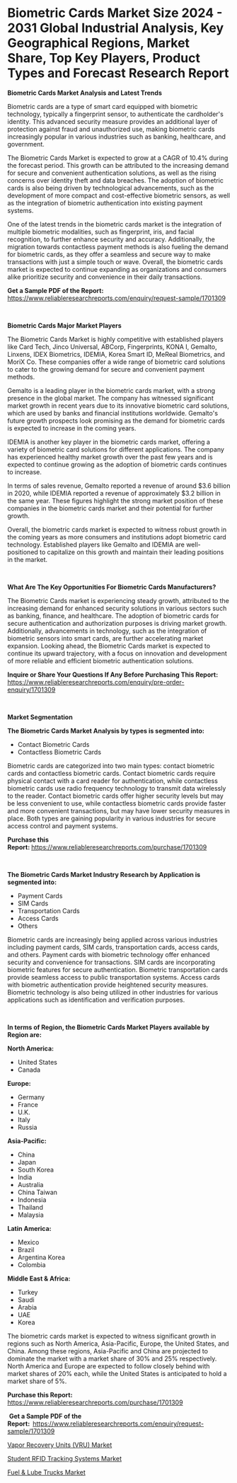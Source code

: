 <p><h1>Biometric Cards Market Size 2024 - 2031 Global Industrial Analysis, Key Geographical Regions, Market Share, Top Key Players, Product Types and Forecast Research Report</h1></p><p><strong>Biometric Cards Market Analysis and Latest Trends</strong></p>
<p><p>Biometric cards are a type of smart card equipped with biometric technology, typically a fingerprint sensor, to authenticate the cardholder's identity. This advanced security measure provides an additional layer of protection against fraud and unauthorized use, making biometric cards increasingly popular in various industries such as banking, healthcare, and government.</p><p>The Biometric Cards Market is expected to grow at a CAGR of 10.4% during the forecast period. This growth can be attributed to the increasing demand for secure and convenient authentication solutions, as well as the rising concerns over identity theft and data breaches. The adoption of biometric cards is also being driven by technological advancements, such as the development of more compact and cost-effective biometric sensors, as well as the integration of biometric authentication into existing payment systems.</p><p>One of the latest trends in the biometric cards market is the integration of multiple biometric modalities, such as fingerprint, iris, and facial recognition, to further enhance security and accuracy. Additionally, the migration towards contactless payment methods is also fueling the demand for biometric cards, as they offer a seamless and secure way to make transactions with just a simple touch or wave. Overall, the biometric cards market is expected to continue expanding as organizations and consumers alike prioritize security and convenience in their daily transactions.</p></p>
<p><strong>Get a Sample PDF of the Report:&nbsp;</strong> <a href="https://www.reliableresearchreports.com/enquiry/request-sample/1701309">https://www.reliableresearchreports.com/enquiry/request-sample/1701309</a></p>
<p>&nbsp;</p>
<p><strong>Biometric Cards Major Market Players</strong></p>
<p><p>The Biometric Cards Market is highly competitive with established players like Card Tech, Jinco Universal, ABCorp, Fingerprints, KONA I, Gemalto, Linxens, IDEX Biometrics, IDEMIA, Korea Smart ID, MeReal Biometrics, and MoriX Co. These companies offer a wide range of biometric card solutions to cater to the growing demand for secure and convenient payment methods.</p><p>Gemalto is a leading player in the biometric cards market, with a strong presence in the global market. The company has witnessed significant market growth in recent years due to its innovative biometric card solutions, which are used by banks and financial institutions worldwide. Gemalto's future growth prospects look promising as the demand for biometric cards is expected to increase in the coming years.</p><p>IDEMIA is another key player in the biometric cards market, offering a variety of biometric card solutions for different applications. The company has experienced healthy market growth over the past few years and is expected to continue growing as the adoption of biometric cards continues to increase.</p><p>In terms of sales revenue, Gemalto reported a revenue of around $3.6 billion in 2020, while IDEMIA reported a revenue of approximately $3.2 billion in the same year. These figures highlight the strong market position of these companies in the biometric cards market and their potential for further growth.</p><p>Overall, the biometric cards market is expected to witness robust growth in the coming years as more consumers and institutions adopt biometric card technology. Established players like Gemalto and IDEMIA are well-positioned to capitalize on this growth and maintain their leading positions in the market.</p></p>
<p>&nbsp;</p>
<p><strong>What Are The Key Opportunities For Biometric Cards Manufacturers?</strong></p>
<p><p>The Biometric Cards market is experiencing steady growth, attributed to the increasing demand for enhanced security solutions in various sectors such as banking, finance, and healthcare. The adoption of biometric cards for secure authentication and authorization purposes is driving market growth. Additionally, advancements in technology, such as the integration of biometric sensors into smart cards, are further accelerating market expansion. Looking ahead, the Biometric Cards market is expected to continue its upward trajectory, with a focus on innovation and development of more reliable and efficient biometric authentication solutions.</p></p>
<p><strong>Inquire or Share Your Questions If Any Before Purchasing This Report:</strong> <a href="https://www.reliableresearchreports.com/enquiry/pre-order-enquiry/1701309">https://www.reliableresearchreports.com/enquiry/pre-order-enquiry/1701309</a></p>
<p>&nbsp;</p>
<p><strong>Market Segmentation</strong></p>
<p><strong>The Biometric Cards Market Analysis by types is segmented into:</strong></p>
<p><ul><li>Contact Biometric Cards</li><li>Contactless Biometric Cards</li></ul></p>
<p><p>Biometric cards are categorized into two main types: contact biometric cards and contactless biometric cards. Contact biometric cards require physical contact with a card reader for authentication, while contactless biometric cards use radio frequency technology to transmit data wirelessly to the reader. Contact biometric cards offer higher security levels but may be less convenient to use, while contactless biometric cards provide faster and more convenient transactions, but may have lower security measures in place. Both types are gaining popularity in various industries for secure access control and payment systems.</p></p>
<p><strong>Purchase this Report:&nbsp;</strong><a href="https://www.reliableresearchreports.com/purchase/1701309">https://www.reliableresearchreports.com/purchase/1701309</a></p>
<p>&nbsp;</p>
<p><strong>The Biometric Cards Market Industry Research by Application is segmented into:</strong></p>
<p><ul><li>Payment Cards</li><li>SIM Cards</li><li>Transportation Cards</li><li>Access Cards</li><li>Others</li></ul></p>
<p><p>Biometric cards are increasingly being applied across various industries including payment cards, SIM cards, transportation cards, access cards, and others. Payment cards with biometric technology offer enhanced security and convenience for transactions. SIM cards are incorporating biometric features for secure authentication. Biometric transportation cards provide seamless access to public transportation systems. Access cards with biometric authentication provide heightened security measures. Biometric technology is also being utilized in other industries for various applications such as identification and verification purposes.</p></p>
<p>&nbsp;</p>
<p><strong>In terms of Region, the Biometric Cards Market Players available by Region are:</strong></p>
<p>
    <p> <strong> North America: </strong>
        <ul>
            <li>United States</li>
            <li>Canada</li>
        </ul>
        </p> 
    <p> <strong> Europe: </strong>
        <ul>
            <li>Germany</li>
            <li>France</li>
            <li>U.K.</li>
            <li>Italy</li>
            <li>Russia</li>
        </ul>
        </p> 
    <p> <strong> Asia-Pacific: </strong>
        <ul>
            <li>China</li>
            <li>Japan</li>
            <li>South Korea</li>
            <li>India</li>
            <li>Australia</li>
            <li>China Taiwan</li>
            <li>Indonesia</li>
            <li>Thailand</li>
            <li>Malaysia</li>
        </ul>
        </p> 
    <p> <strong> Latin America: </strong>
        <ul>
            <li>Mexico</li>
            <li>Brazil</li>
            <li>Argentina Korea</li>
            <li>Colombia</li>
        </ul>
        </p> 
    <p> <strong> Middle East & Africa: </strong>
        <ul>
            <li>Turkey</li>
            <li>Saudi</li>
            <li>Arabia</li>
            <li>UAE</li>
            <li>Korea</li>
        </ul>
    </p>
    </p>
<p><p>The biometric cards market is expected to witness significant growth in regions such as North America, Asia-Pacific, Europe, the United States, and China. Among these regions, Asia-Pacific and China are projected to dominate the market with a market share of 30% and 25% respectively. North America and Europe are expected to follow closely behind with market shares of 20% each, while the United States is anticipated to hold a market share of 5%.</p></p>
<p><strong>Purchase this Report: </strong><a href="https://www.reliableresearchreports.com/purchase/1701309">https://www.reliableresearchreports.com/purchase/1701309</a></p>
<p>&nbsp;<strong>Get a Sample PDF of the Report:&nbsp;&nbsp;</strong><a href="https://www.reliableresearchreports.com/enquiry/request-sample/1701309">https://www.reliableresearchreports.com/enquiry/request-sample/1701309</a></p>
<p><strong></strong></p>
<p><p><a href="https://github.com/juancolorado15/Market-Research-Report-List-1/blob/main/vapor-recovery-units-vru-market.md">Vapor Recovery Units (VRU) Market</a></p><p><a href="https://github.com/Glendatilghmankmgz0rbhwpy/Market-Research-Report-List-1/blob/main/student-rfid-tracking-systems-market.md">Student RFID Tracking Systems Market</a></p><p><a href="https://github.com/dx0328/Market-Research-Report-List-1/blob/main/fuel-lube-trucks-market.md">Fuel & Lube Trucks Market</a></p></p>